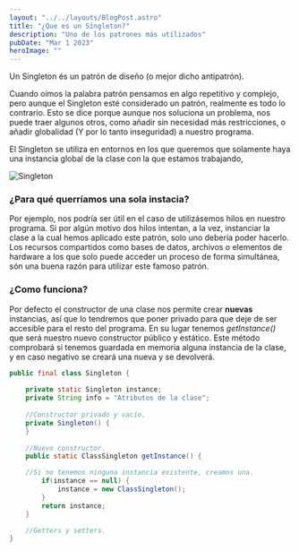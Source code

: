 ```yaml
---
layout: "../../layouts/BlogPost.astro"
title: "¿Que es un Singleton?"
description: "Uno de los patrones más utilizados"
pubDate: "Mar 1 2023"
heroImage: ""
---
```


Un Singleton és un patrón de diseño (o mejor dicho antipatrón).

Cuando oímos la palabra patrón pensamos en algo repetitivo y complejo, pero aunque el Singleton esté considerado un patrón, realmente es todo lo contrario. Esto se dice porque aunque nos soluciona un problema, nos puede traer algunos otros, como añadir sin necesidad más restricciones, o añadir globalidad (Y por lo tanto inseguridad) a nuestro programa.

El Singleton se utiliza en entornos en los que queremos que solamente haya una instancia global de la clase con la que estamos trabajando,

![Singleton](../singleton.png)

### ¿Para qué querríamos una sola instacia?
Por ejemplo, nos podría ser útil en el caso de utilizásemos hilos en nuestro programa. Si por algún motivo dos hilos intentan, a la vez, instanciar la clase a la cual hemos aplicado este patrón, solo uno debería poder hacerlo.
Los recursos compartidos como bases de datos, archivos o elementos de hardware a los que solo puede acceder un proceso de forma simultánea,  són una buena razón para utilizar este famoso patrón.


### ¿Como funciona?
Por defecto el constructor de una clase nos permite crear __nuevas__ instancias, así que lo tendremos que poner privado para que deje de ser accesible para el resto del programa. En su lugar tenemos *getInstance()* que será nuestro nuevo constructor público y estático.
Este método comprobará si tenemos guardada en memoria alguna instancia de la clase, y en caso negativo se creará una nueva y se devolverá.

```java
public final class Singleton {
	
    private static Singleton instance;
    private String info = "Atributos de la clase";
    
  	//Constructor privado y vacío.
    private Singleton() {        
    }
    
	//Nuevo constructor.
    public static ClassSingleton getInstance() {

	//Si no tenemos ninguna instancia existente, creamos una.
        if(instance == null) {
            instance = new ClassSingleton();
        }
        return instance;
    }

    //Getters y setters.
}
```

